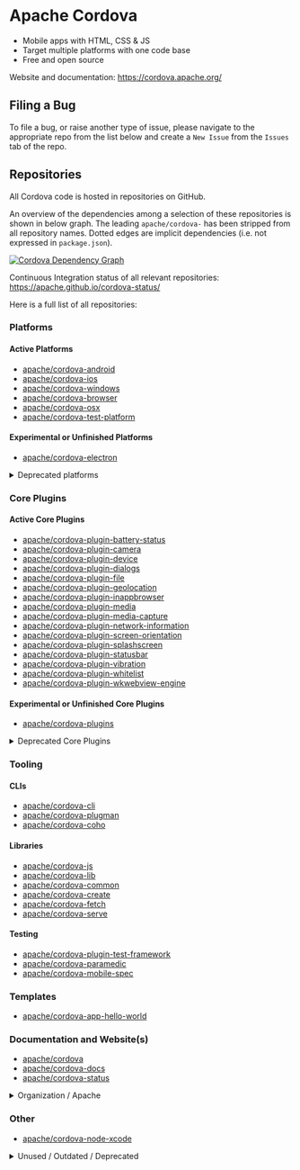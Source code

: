 # Apache Cordova

- Mobile apps with HTML, CSS & JS
- Target multiple platforms with one code base
- Free and open source

Website and documentation: https://cordova.apache.org/

## Filing a Bug

To file a bug, or raise another type of issue, please navigate to the appropriate repo from the list below and create a `New Issue` from the `Issues` tab of the repo.

## Repositories

All Cordova code is hosted in repositories on GitHub.

An overview of the dependencies among a selection of these repositories is shown in below graph. The leading `apache/cordova-` has been stripped from all repository names. Dotted edges are implicit dependencies (i.e. not expressed in `package.json`).

[![Cordova Dependency Graph](https://sketchviz.com/@raphinesse/a6f28acb2281b782d9fb5ef486834deb/fbb1d0715431bdd67a9bc430a8d0a9899b145bf9.sketchy.png)](//sketchviz.com/@raphinesse/a6f28acb2281b782d9fb5ef486834deb)

Continuous Integration status of all relevant repositories: https://apache.github.io/cordova-status/

Here is a full list of all repositories:

<!-- This markdown was generated with http://cordova.betamo.de/cordova-github-repositories_markdown.php -->

### Platforms
#### Active Platforms

- [apache/cordova-android](https://github.com/apache/cordova-android)
- [apache/cordova-ios](https://github.com/apache/cordova-ios)
- [apache/cordova-windows](https://github.com/apache/cordova-windows)
- [apache/cordova-browser](https://github.com/apache/cordova-browser)
- [apache/cordova-osx](https://github.com/apache/cordova-osx)
- [apache/cordova-test-platform](https://github.com/apache/cordova-test-platform)

#### Experimental or Unfinished Platforms

- [apache/cordova-electron](https://github.com/apache/cordova-electron)

<details><summary>Deprecated platforms</summary>

#### Deprecated platforms

- [apache/cordova-blackberry](https://github.com/apache/cordova-blackberry)
- [apache/cordova-firefoxos](https://github.com/apache/cordova-firefoxos)
- [apache/cordova-ubuntu](https://github.com/apache/cordova-ubuntu)
- [apache/cordova-wp8](https://github.com/apache/cordova-wp8)
- [apache/cordova-tizen](https://github.com/apache/cordova-tizen)
- [apache/cordova-qt](https://github.com/apache/cordova-qt)
- [apache/cordova-webos](https://github.com/apache/cordova-webos)
- [apache/cordova-amazon-fireos](https://github.com/apache/cordova-amazon-fireos)
- [apache/cordova-wp7](https://github.com/apache/cordova-wp7)
- [apache/cordova-bada](https://github.com/apache/cordova-bada)
- [apache/cordova-bada-wac](https://github.com/apache/cordova-bada-wac)

</details>

### Core Plugins
#### Active Core Plugins

- [apache/cordova-plugin-battery-status](https://github.com/apache/cordova-plugin-battery-status)
- [apache/cordova-plugin-camera](https://github.com/apache/cordova-plugin-camera)
- [apache/cordova-plugin-device](https://github.com/apache/cordova-plugin-device)
- [apache/cordova-plugin-dialogs](https://github.com/apache/cordova-plugin-dialogs)
- [apache/cordova-plugin-file](https://github.com/apache/cordova-plugin-file)
- [apache/cordova-plugin-geolocation](https://github.com/apache/cordova-plugin-geolocation)
- [apache/cordova-plugin-inappbrowser](https://github.com/apache/cordova-plugin-inappbrowser)
- [apache/cordova-plugin-media](https://github.com/apache/cordova-plugin-media)
- [apache/cordova-plugin-media-capture](https://github.com/apache/cordova-plugin-media-capture)
- [apache/cordova-plugin-network-information](https://github.com/apache/cordova-plugin-network-information)
- [apache/cordova-plugin-screen-orientation](https://github.com/apache/cordova-plugin-screen-orientation)
- [apache/cordova-plugin-splashscreen](https://github.com/apache/cordova-plugin-splashscreen)
- [apache/cordova-plugin-statusbar](https://github.com/apache/cordova-plugin-statusbar)
- [apache/cordova-plugin-vibration](https://github.com/apache/cordova-plugin-vibration)
- [apache/cordova-plugin-whitelist](https://github.com/apache/cordova-plugin-whitelist)
- [apache/cordova-plugin-wkwebview-engine](https://github.com/apache/cordova-plugin-wkwebview-engine)

#### Experimental or Unfinished Core Plugins

- [apache/cordova-plugins](https://github.com/apache/cordova-plugins)

<details><summary>Deprecated Core Plugins</summary>

#### Deprecated Core Plugins

- [apache/cordova-plugin-console](https://github.com/apache/cordova-plugin-console)
- [apache/cordova-plugin-contacts](https://github.com/apache/cordova-plugin-contacts)
- [apache/cordova-plugin-device-motion](https://github.com/apache/cordova-plugin-device-motion)
- [apache/cordova-plugin-device-orientation](https://github.com/apache/cordova-plugin-device-orientation)
- [apache/cordova-plugin-file-transfer](https://github.com/apache/cordova-plugin-file-transfer)
- [apache/cordova-plugin-globalization](https://github.com/apache/cordova-plugin-globalization)
- [apache/cordova-plugin-legacy-whitelist](https://github.com/apache/cordova-plugin-legacy-whitelist)

</details>

### Tooling
#### CLIs

- [apache/cordova-cli](https://github.com/apache/cordova-cli)
- [apache/cordova-plugman](https://github.com/apache/cordova-plugman)
- [apache/cordova-coho](https://github.com/apache/cordova-coho)

#### Libraries

- [apache/cordova-js](https://github.com/apache/cordova-js)
- [apache/cordova-lib](https://github.com/apache/cordova-lib)
- [apache/cordova-common](https://github.com/apache/cordova-common)
- [apache/cordova-create](https://github.com/apache/cordova-create)
- [apache/cordova-fetch](https://github.com/apache/cordova-fetch)
- [apache/cordova-serve](https://github.com/apache/cordova-serve)

#### Testing

- [apache/cordova-plugin-test-framework](https://github.com/apache/cordova-plugin-test-framework)
- [apache/cordova-paramedic](https://github.com/apache/cordova-paramedic)
- [apache/cordova-mobile-spec](https://github.com/apache/cordova-mobile-spec)

### Templates

- [apache/cordova-app-hello-world](https://github.com/apache/cordova-app-hello-world)

### Documentation and Website(s)

- [apache/cordova](https://github.com/apache/cordova)
- [apache/cordova-docs](https://github.com/apache/cordova-docs)
- [apache/cordova-status](https://github.com/apache/cordova-status)

<details><summary>Organization / Apache</summary>

### Organization / Apache

- [apache/cordova-contribute](https://github.com/apache/cordova-contribute)
- [apache/cordova-discuss](https://github.com/apache/cordova-discuss)
- [apache/cordova-apache-board-reports](https://github.com/apache/cordova-apache-board-reports)
- [apache/cordova-new-committer-and-pmc](https://github.com/apache/cordova-new-committer-and-pmc)

</details>

### Other

- [apache/cordova-node-xcode](https://github.com/apache/cordova-node-xcode)

<details><summary>Unused / Outdated / Deprecated</summary>

### Unused / Outdated / Deprecated

- [apache/cordova-medic](https://github.com/apache/cordova-medic)
- [apache/cordova-labs](https://github.com/apache/cordova-labs)
- [apache/cordova-weinre](https://github.com/apache/cordova-weinre)
- [apache/cordova-app-harness](https://github.com/apache/cordova-app-harness)
- [apache/cordova-plugin-compat](https://github.com/apache/cordova-plugin-compat)
- [apache/cordova-registry-web](https://github.com/apache/cordova-registry-web)
- [apache/cordova-registry](https://github.com/apache/cordova-registry)
- [apache/cordova-fauxton-server](https://github.com/apache/cordova-fauxton-server)
- [apache/cordova-template-reference](https://github.com/apache/cordova-template-reference)

</details>


